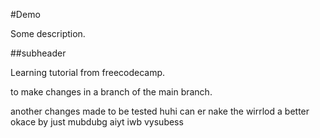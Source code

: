 #Demo

Some description.

##subheader

Learning tutorial from freecodecamp.

to make changes in a branch of the main branch.

another changes made to be tested
huhi can er nake the wirrlod a better okace by just mubdubg aiyt iwb vysubess

